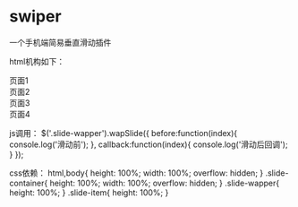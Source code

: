 # swiper
一个手机端简易垂直滑动插件

html机构如下：
    <div class="slide-container">
      <div class="slide-wapper">
          <div class="slide-item">
              页面1
          </div>
          <div class="slide-item">
               页面2
          </div>
          <div class="slide-item">
               页面3
          </div>
          <div class="slide-item">
               页面4
          </div>
      </div>
  </div>
  
  js调用：
  $('.slide-wapper').wapSlide({
      before:function(index){
          console.log('滑动前');
      },
      callback:function(index){
          console.log('滑动后回调');
      }
  });
  
  css依赖：
  html,body{
      height: 100%;
      width: 100%;
      overflow: hidden;
  }
  .slide-container{
      height: 100%;
      width: 100%;
      overflow: hidden;
  }
  .slide-wapper{
      height: 100%;
  }
  .slide-item{
      height: 100%;
  }

